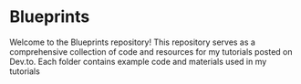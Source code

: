 # Blueprints
Welcome to the Blueprints repository! This repository serves as a comprehensive collection of code and resources for my tutorials posted on Dev.to. Each folder contains example code and materials used in my tutorials
